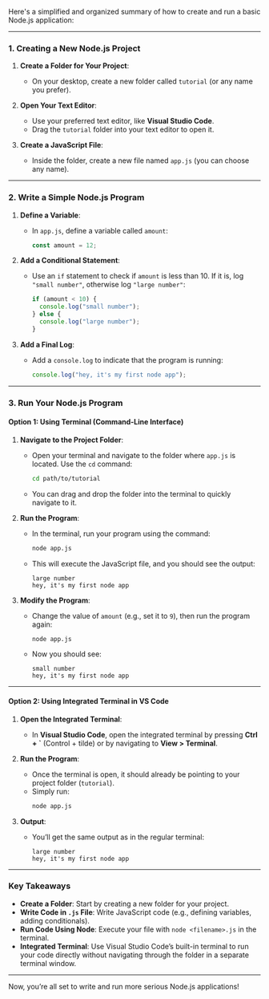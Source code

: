 Here's a simplified and organized summary of how to create and run a basic Node.js application:

---

### 1. **Creating a New Node.js Project**

1. **Create a Folder for Your Project**:
   - On your desktop, create a new folder called `tutorial` (or any name you prefer).

2. **Open Your Text Editor**:
   - Use your preferred text editor, like **Visual Studio Code**.
   - Drag the `tutorial` folder into your text editor to open it.

3. **Create a JavaScript File**:
   - Inside the folder, create a new file named `app.js` (you can choose any name).

---

### 2. **Write a Simple Node.js Program**

1. **Define a Variable**:
   - In `app.js`, define a variable called `amount`:
     ```js
     const amount = 12;
     ```

2. **Add a Conditional Statement**:
   - Use an `if` statement to check if `amount` is less than 10. If it is, log `"small number"`, otherwise log `"large number"`:
     ```js
     if (amount < 10) {
       console.log("small number");
     } else {
       console.log("large number");
     }
     ```

3. **Add a Final Log**:
   - Add a `console.log` to indicate that the program is running:
     ```js
     console.log("hey, it's my first node app");
     ```

---

### 3. **Run Your Node.js Program**

#### **Option 1: Using Terminal (Command-Line Interface)**

1. **Navigate to the Project Folder**:
   - Open your terminal and navigate to the folder where `app.js` is located. Use the `cd` command:
     ```bash
     cd path/to/tutorial
     ```
   - You can drag and drop the folder into the terminal to quickly navigate to it.

2. **Run the Program**:
   - In the terminal, run your program using the command:
     ```bash
     node app.js
     ```
   - This will execute the JavaScript file, and you should see the output:
     ```
     large number
     hey, it's my first node app
     ```

3. **Modify the Program**:
   - Change the value of `amount` (e.g., set it to `9`), then run the program again:
     ```bash
     node app.js
     ```
   - Now you should see:
     ```
     small number
     hey, it's my first node app
     ```

---

#### **Option 2: Using Integrated Terminal in VS Code**

1. **Open the Integrated Terminal**:
   - In **Visual Studio Code**, open the integrated terminal by pressing **Ctrl + `** (Control + tilde) or by navigating to **View > Terminal**.

2. **Run the Program**:
   - Once the terminal is open, it should already be pointing to your project folder (`tutorial`).
   - Simply run:
     ```bash
     node app.js
     ```

3. **Output**:
   - You’ll get the same output as in the regular terminal:
     ```
     large number
     hey, it's my first node app
     ```

---

### Key Takeaways

- **Create a Folder**: Start by creating a new folder for your project.
- **Write Code in `.js` File**: Write JavaScript code (e.g., defining variables, adding conditionals).
- **Run Code Using Node**: Execute your file with `node <filename>.js` in the terminal.
- **Integrated Terminal**: Use Visual Studio Code’s built-in terminal to run your code directly without navigating through the folder in a separate terminal window.

---

Now, you’re all set to write and run more serious Node.js applications!